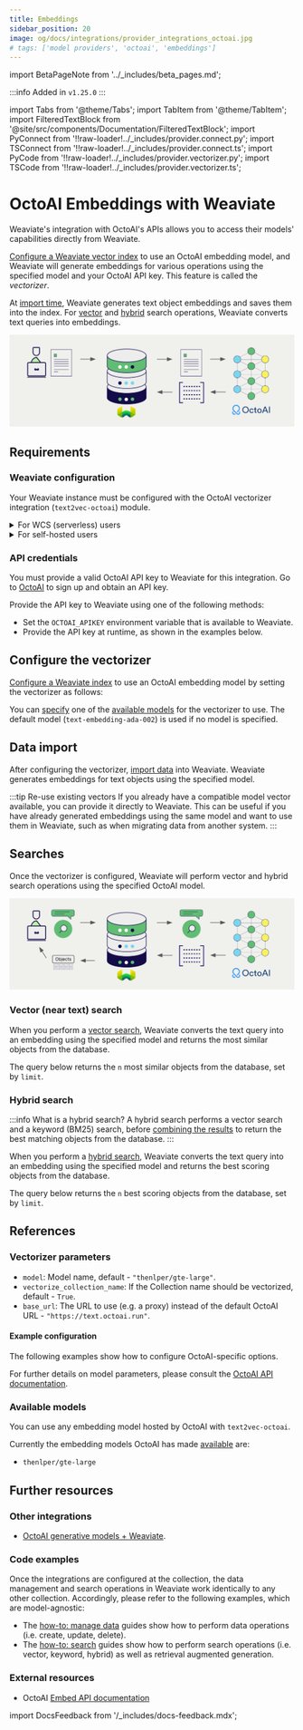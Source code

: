 ```yaml
---
title: Embeddings
sidebar_position: 20
image: og/docs/integrations/provider_integrations_octoai.jpg
# tags: ['model providers', 'octoai', 'embeddings']
---
```


import BetaPageNote from '../_includes/beta_pages.md';

<BetaPageNote />

:::info Added in `v1.25.0`
:::

import Tabs from '@theme/Tabs';
import TabItem from '@theme/TabItem';
import FilteredTextBlock from '@site/src/components/Documentation/FilteredTextBlock';
import PyConnect from '!!raw-loader!../_includes/provider.connect.py';
import TSConnect from '!!raw-loader!../_includes/provider.connect.ts';
import PyCode from '!!raw-loader!../_includes/provider.vectorizer.py';
import TSCode from '!!raw-loader!../_includes/provider.vectorizer.ts';

# OctoAI Embeddings with Weaviate

Weaviate's integration with OctoAI's APIs allows you to access their models' capabilities directly from Weaviate.

[Configure a Weaviate vector index](#configure-the-vectorizer) to use an OctoAI embedding model, and Weaviate will generate embeddings for various operations using the specified model and your OctoAI API key. This feature is called the *vectorizer*.

At [import time](#data-import), Weaviate generates text object embeddings and saves them into the index. For [vector](#vector-near-text-search) and [hybrid](#hybrid-search) search operations, Weaviate converts text queries into embeddings.

![Embedding integration illustration](../_includes/integration_octoai_embedding.png)

## Requirements

### Weaviate configuration

Your Weaviate instance must be configured with the OctoAI vectorizer integration (`text2vec-octoai`) module.

<details>
  <summary>For WCS (serverless) users</summary>

This integration is enabled by default on Weaviate Cloud (WCD) serverless managed instances.

</details>

<details>
  <summary>For self-hosted users</summary>

- Check the [cluster metadata](../../config-refs/meta.md) to verify if the module is enabled.
- Follow the [how-to configure modules](../../configuration/modules.md) guide to enable the module in Weaviate.

</details>

### API credentials

You must provide a valid OctoAI API key to Weaviate for this integration. Go to [OctoAI](https://octo.ai/) to sign up and obtain an API key.

Provide the API key to Weaviate using one of the following methods:

- Set the `OCTOAI_APIKEY` environment variable that is available to Weaviate.
- Provide the API key at runtime, as shown in the examples below.

<Tabs groupId="languages">

 <TabItem value="py" label="Python (v4)">
    <FilteredTextBlock
      text={PyConnect}
      startMarker="# START OctoAIInstantiation"
      endMarker="# END OctoAIInstantiation"
      language="py"
    />
  </TabItem>

 <TabItem value="js" label="JS/TS (Beta)">
    <FilteredTextBlock
      text={TSConnect}
      startMarker="// START OctoAIInstantiation"
      endMarker="// END OctoAIInstantiation"
      language="ts"
    />
  </TabItem>

</Tabs>

## Configure the vectorizer

[Configure a Weaviate index](../../manage-data/collections.mdx#specify-a-vectorizer) to use an OctoAI embedding model by setting the vectorizer as follows:

<Tabs groupId="languages">
  <TabItem value="py" label="Python (v4)">
    <FilteredTextBlock
      text={PyCode}
      startMarker="# START BasicVectorizerOctoAI"
      endMarker="# END BasicVectorizerOctoAI"
      language="py"
    />
  </TabItem>

  <TabItem value="js" label="JS/TS (Beta)">
    <FilteredTextBlock
      text={TSCode}
      startMarker="// START BasicVectorizerOctoAI"
      endMarker="// END BasicVectorizerOctoAI"
      language="ts"
    />
  </TabItem>

</Tabs>

You can [specify](#vectorizer-parameters) one of the [available models](#available-models) for the vectorizer to use. The default model (`text-embedding-ada-002`) is used if no model is specified.

## Data import

After configuring the vectorizer, [import data](../../manage-data/import.mdx) into Weaviate. Weaviate generates embeddings for text objects using the specified model.

<Tabs groupId="languages">

 <TabItem value="py" label="Python (v4)">
    <FilteredTextBlock
      text={PyCode}
      startMarker="# START BatchImportExample"
      endMarker="# END BatchImportExample"
      language="py"
    />
  </TabItem>

 <TabItem value="js" label="JS/TS (Beta)">
    <FilteredTextBlock
      text={TSCode}
      startMarker="// START BatchImportExample"
      endMarker="// END BatchImportExample"
      language="ts"
    />
  </TabItem>

</Tabs>

:::tip Re-use existing vectors
If you already have a compatible model vector available, you can provide it directly to Weaviate. This can be useful if you have already generated embeddings using the same model and want to use them in Weaviate, such as when migrating data from another system.
:::

## Searches

Once the vectorizer is configured, Weaviate will perform vector and hybrid search operations using the specified OctoAI model.

![Embedding integration at search illustration](../_includes/integration_octoai_embedding_search.png)

### Vector (near text) search

When you perform a [vector search](../../search/similarity.md#search-with-text), Weaviate converts the text query into an embedding using the specified model and returns the most similar objects from the database.

The query below returns the `n` most similar objects from the database, set by `limit`.

<Tabs groupId="languages">

 <TabItem value="py" label="Python (v4)">
    <FilteredTextBlock
      text={PyCode}
      startMarker="# START NearTextExample"
      endMarker="# END NearTextExample"
      language="py"
    />
  </TabItem>

 <TabItem value="js" label="JS/TS (Beta)">
    <FilteredTextBlock
      text={TSCode}
      startMarker="// START NearTextExample"
      endMarker="// END NearTextExample"
      language="ts"
    />
  </TabItem>

</Tabs>

### Hybrid search

:::info What is a hybrid search?
A hybrid search performs a vector search and a keyword (BM25) search, before [combining the results](../../search/hybrid.md#change-the-ranking-method) to return the best matching objects from the database.
:::

When you perform a [hybrid search](../../search/hybrid.md), Weaviate converts the text query into an embedding using the specified model and returns the best scoring objects from the database.

The query below returns the `n` best scoring objects from the database, set by `limit`.

<Tabs groupId="languages">

 <TabItem value="py" label="Python (v4)">
    <FilteredTextBlock
      text={PyCode}
      startMarker="# START HybridExample"
      endMarker="# END HybridExample"
      language="py"
    />
  </TabItem>

 <TabItem value="js" label="JS/TS (Beta)">
    <FilteredTextBlock
      text={TSCode}
      startMarker="// START HybridExample"
      endMarker="// END HybridExample"
      language="ts"
    />
  </TabItem>

</Tabs>

## References

### Vectorizer parameters

- `model`: Model name, default - `"thenlper/gte-large"`.
- `vectorize_collection_name`: If the Collection name should be vectorized, default - `True`.
- `base_url`: The URL to use (e.g. a proxy) instead of the default OctoAI URL - `"https://text.octoai.run"`.

#### Example configuration

The following examples show how to configure OctoAI-specific options.

<Tabs groupId="languages">
  <TabItem value="py" label="Python (v4)">
    <FilteredTextBlock
      text={PyCode}
      startMarker="# START FullVectorizerOctoAI"
      endMarker="# END FullVectorizerOctoAI"
      language="py"
    />
  </TabItem>

  <TabItem value="js" label="JS/TS (Beta)">
    <FilteredTextBlock
      text={TSCode}
      startMarker="// START FullVectorizerOctoAI"
      endMarker="// END FullVectorizerOctoAI"
      language="ts"
    />
  </TabItem>

</Tabs>

For further details on model parameters, please consult the [OctoAI API documentation](https://octo.ai/docs/text-gen-solution/getting-started).

### Available models

You can use any embedding model hosted by OctoAI with `text2vec-octoai`.

Currently the embedding models OctoAI has made [available](https://octo.ai/docs/text-gen-solution/getting-started) are:

* `thenlper/gte-large`

## Further resources

### Other integrations

- [OctoAI generative models + Weaviate](./generative.md).

### Code examples

Once the integrations are configured at the collection, the data management and search operations in Weaviate work identically to any other collection. Accordingly, please refer to the following examples, which are model-agnostic:

- The [how-to: manage data](../../manage-data/index.md) guides show how to perform data operations (i.e. create, update, delete).
- The [how-to: search](../../search/index.md) guides show how to perform search operations (i.e. vector, keyword, hybrid) as well as retrieval augmented generation.

### External resources

- OctoAI [Embed API documentation](https://octo.ai/docs/text-gen-solution/getting-started)

import DocsFeedback from '/_includes/docs-feedback.mdx';

<DocsFeedback/>
